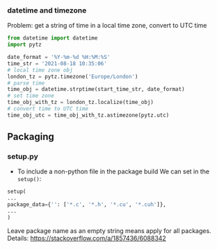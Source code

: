 
### datetime and timezone
Problem: get a string of time in a local time zone, convert to UTC time
```python
from datetime import datetime
import pytz

date_format = '%Y-%m-%d %H:%M:%S'
time_str = '2021-08-18 10:35:06'
# local time zone obj
london_tz = pytz.timezone('Europe/London')
# parse time
time_obj = datetime.strptime(start_time_str, date_format)
# set time zone
time_obj_with_tz = london_tz.localize(time_obj)
# convert time to UTC time
time_obj_utc = time_obj_with_tz.astimezone(pytz.utc)
```

## Packaging
### setup.py
* To include a non-python file in the package build
We can set in the `setup()`:
```python
setup(
...
package_data={'': ['*.c', '*.h', '*.cu', '*.cuh']},
...
)
```
Leave package name as an empty string means apply for all packages.
Details: https://stackoverflow.com/a/1857436/6088342
